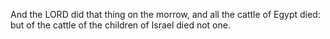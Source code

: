 And the LORD did that thing on the morrow, and all the cattle of Egypt died: but of the cattle of the children of Israel died not one.
